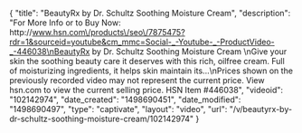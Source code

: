 {
    "title": "BeautyRx by Dr. Schultz Soothing Moisture Cream",
    "description": "For More Info or to Buy Now: http:\/\/www.hsn.com\/products\/seo\/7875475?rdr=1&sourceid=youtube&cm_mmc=Social-_-Youtube-_-ProductVideo-_-446038\nBeautyRx by Dr. Schultz Soothing Moisture Cream \nGive your skin the soothing beauty care it deserves with this rich, oilfree cream. Full of moisturizing ingredients, it helps skin maintain its...\nPrices shown on the previously recorded video may not represent the current price.  View hsn.com to view the current selling price. HSN Item #446038",
    "videoid": "102142974",
    "date_created": "1498690451",
    "date_modified": "1498690497",
    "type": "captivate",
    "layout": "video",
    "url": "\/v\/beautyrx-by-dr-schultz-soothing-moisture-cream\/102142974"
}